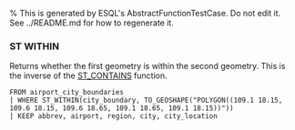 % This is generated by ESQL's AbstractFunctionTestCase. Do not edit it. See ../README.md for how to regenerate it.

### ST WITHIN
Returns whether the first geometry is within the second geometry.
This is the inverse of the [ST_CONTAINS](https://www.elastic.co/docs/reference/query-languages/esql/functions-operators/spatial-functions#esql-st_contains) function.

```esql
FROM airport_city_boundaries
| WHERE ST_WITHIN(city_boundary, TO_GEOSHAPE("POLYGON((109.1 18.15, 109.6 18.15, 109.6 18.65, 109.1 18.65, 109.1 18.15))"))
| KEEP abbrev, airport, region, city, city_location
```
